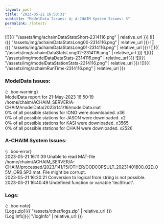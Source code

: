 ```yaml
---
layout: post
title: "2023-05-21 16:50:31"
subtitle: "ModelData Issues: 4; A-CHAIM System Issues: 3"
permalink: /latest/
---
```


![]({{ "/assets/img/achaimDataStatsShort-2314116.png" | relative_url }})
![]({{ "/assets/img/achaimDataStatsLong00-2314116.png" | relative_url }})
![]({{ "/assets/img/achaimDataStatsLong01-2314116.png" | relative_url }})
![]({{ "/assets/img/achaimDataStatsLong02-2314116.png" | relative_url }})
![]({{ "/assets/img/modelDataDataStats-2314116.png" | relative_url }})
![]({{ "/assets/img/modelDataStationStats-2314116.png" | relative_url }})
![]({{ "/assets/img/achaimRunTime-2314116.png" | relative_url }})


### ModelData Issues:  
  
{: .box-warning}  
 ModelData report for 21-May-2023 16:50:19   
 /home/chaim/ACHAIM_SERVER/A-CHAIM/modelData/2023/141/16/modelData.mat   
 0% of all possible stations for IONO were downloaded. x36   
 0% of all possible stations for JASON were downloaded. x2   
 0% of all possible stations for KASI were downloaded. x3565   
 0% of all possible stations for CHAIN were downloaded. x2526   
  
### A-CHAIM System Issues:  
  
{: .box-error}  
2023-05-21 16:11:39 Unable to read MAT-file /home/chaim/ACHAIM_SERVER/A-CHAIM/processed/2023/141/15/OTHER/COD0OPSULT_20231401800_02D_05M_ORB.SP3.mat. File might be corrupt.  
2023-05-21 16:20:21 Conversion to logical from string is not possible.  
2023-05-21 16:40:49 Undefined function or variable 'tecStruct'.  

### Logs:  
  
{: .box-note}  
[Logs.zip]({{ "/assets/other/logs.zip" | relative_url }})  
[Log Info]({{ "/logInfo" | relative_url }})  
